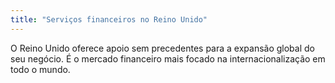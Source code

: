 ```yaml
---
title: "Serviços financeiros no Reino Unido"
---
```

O Reino Unido oferece apoio sem precedentes para a expansão global do seu negócio. É o mercado financeiro mais focado na internacionalização em todo o mundo.